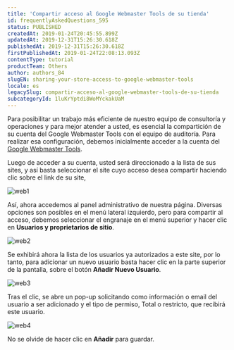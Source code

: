 ```yaml
---
title: 'Compartir acceso al Google Webmaster Tools de su tienda'
id: frequentlyAskedQuestions_595
status: PUBLISHED
createdAt: 2019-01-24T20:45:55.899Z
updatedAt: 2019-12-31T15:26:30.618Z
publishedAt: 2019-12-31T15:26:30.618Z
firstPublishedAt: 2019-01-24T22:08:13.093Z
contentType: tutorial
productTeam: Others
author: authors_84
slugEN: sharing-your-store-access-to-google-webmaster-tools
locale: es
legacySlug: compartir-acceso-al-google-webmaster-tools-de-su-tienda
subcategoryId: 1luKrYptdi8WoMYckakUaM
---
```


Para posibilitar un trabajo más eficiente de nuestro equipo de consultoría y operaciones y para mejor atender a usted, es esencial la compartición de su cuenta del Google Webmaster Tools con el equipo de auditoría. Para realizar esa configuración, debemos inicialmente acceder a la cuenta del [Google Webmaster Tools](http://www.google.com.br/webmasters/).

Luego de acceder a su cuenta, usted será direccionado a la lista de sus sites, y así basta seleccionar el site cuyo acceso desea compartir haciendo clic sobre el link de su site,

![web1](https://images.contentful.com/alneenqid6w5/3sjO5gPjcA2uCms8KskmU4/484df9e2d251c709169c88a626e2b575/web1.png)

Así, ahora accedemos al panel administrativo de nuestra página. Diversas opciones son posibles en el menú lateral izquierdo, pero para compartir al acceso, debemos seleccionar el engranaje en el menú superior y hacer clic en **Usuarios y proprietarios de sitio**.

![web2](//images.contentful.com/alneenqid6w5/kk9u4aygFyAG4EkKsYIw0/67bd8a6966fafea49f6c50f81d36c49d/web2.png)

Se exhibirá ahora la lista de los usuarios ya autorizados a este site, por lo tanto, para adicionar un nuevo usuario basta hacer clic en la parte superior de la pantalla, sobre el botón **Añadir Nuevo Usuario**.

![web3](//images.contentful.com/alneenqid6w5/1MLOKUoQliKsMc88EQUcmK/3e7dc118b07c2f23282ba48e63c1aee0/web3.png)

Tras el clic, se abre un pop-up solicitando como información o email del usuario a ser adicionado y el tipo de permiso, Total o restricto, que recibirá este usuario.

![web4](//images.contentful.com/alneenqid6w5/hINzOyisNy0GyaMSOMEMq/b629abc8ff70a3820ab37f8a57f974e2/web4.png)

No se olvide de hacer clic en **Añadir** para guardar.
